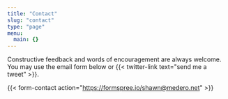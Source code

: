```yaml
---
title: "Contact"
slug: "contact"
type: "page"
menu:
  main: {}
---
```

Constructive feedback and words of encouragement are always welcome. You may use the email form below or {{< twitter-link text="send me a tweet" >}}.

{{< form-contact action="https://formspree.io/shawn@medero.net"  >}}
